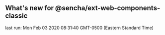 ## What's new for @sencha/ext-web-components-classic

last run: Mon Feb 03 2020 08:31:40 GMT-0500 (Eastern Standard Time)
